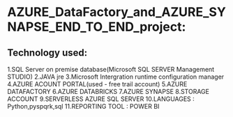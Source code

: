 # AZURE_DataFactory_and_AZURE_SYNAPSE_END_TO_END_project:

## Technology used:
1.SQL Server on premise database(Microsoft SQL SERVER Management STUDIO)
2.JAVA jre
3.Microsoft Intergration runtime configuration manager
4.AZURE ACOUNT PORTAL(used - free trail account)
5.AZURE DATAFACTORY
6.AZURE DATABRICKS
7.AZURE SYNAPSE
8.STORAGE ACCOUNT
9.SERVERLESS AZURE SQL SERVER
10.LANGUAGES : Python,pyspqrk,sql
11.REPORTING TOOL : POWER BI




